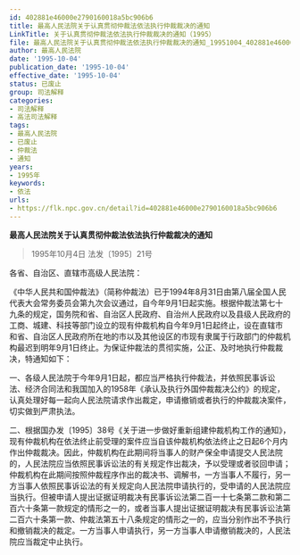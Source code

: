 ```yaml
---
id: 402881e46000e2790160018a5bc906b6
title: 最高人民法院关于认真贯彻仲裁法依法执行仲裁裁决的通知
LinkTitle: 关于认真贯彻仲裁法依法执行仲裁裁决的通知（1995）
file: 最高人民法院关于认真贯彻仲裁法依法执行仲裁裁决的通知_19951004_402881e46000e2790160018a5bc906b6.docx
author: 最高人民法院
date: '1995-10-04'
publication_date: '1995-10-04'
effective_date: '1995-10-04'
status: 已废止
group: 司法解释
categories:
- 司法解释
- 高法司法解释
tags:
- 最高人民法院
- 已废止
- 仲裁法
- 通知
years:
- 1995年
keywords:
- 依法
urls:
- https://flk.npc.gov.cn/detail?id=402881e46000e2790160018a5bc906b6
---
```


**最高人民法院关于认真贯彻仲裁法依法执行仲裁裁决的通知**

> 1995年10月4日 法发〔1995〕21号

各省、自治区、直辖市高级人民法院：

《中华人民共和国仲裁法》（简称仲裁法）已于1994年8月31日由第八届全国人民代表大会常务委员会第九次会议通过，自今年9月1日起实施。根据仲裁法第七十九条的规定，国务院和省、自治区人民政府、自治州人民政府以及县级人民政府的工商、城建、科技等部门设立的现有仲裁机构自今年9月1日起终止，设在直辖市和省、自治区人民政府所在地的市以及其他设区的市现有隶属于行政部门的仲裁机构最迟到明年9月1日终止。为保证仲裁法的贯彻实施，公正、及时地执行仲裁裁决，特通知如下：

一、各级人民法院于今年9月1日起，都应当严格执行仲裁法，并依照民事诉讼法、经济合同法和我国加入的1958年《承认及执行外国仲裁裁决公约》的规定，认真处理好每一起向人民法院请求作出裁定，申请撤销或者执行的仲裁裁决案件，切实做到严肃执法。

二、根据国办发〔1995〕38号《关于进一步做好重新组建仲裁机构工作的通知》，现有仲裁机构在依法终止前受理的案件应当自该仲裁机构依法终止之日起6个月内作出仲裁裁决。因此，仲裁机构在此期间将当事人的财产保全申请提交人民法院的，人民法院应当依照民事诉讼法的有关规定作出裁决，予以受理或者驳回申请；仲裁机构在此期间按照仲裁程序作出的裁决书、调解书，一方当事人不履行，另一方当事人依照民事诉讼法的有关规定向人民法院申请执行的，受申请的人民法院应当执行。但被申请人提出证据证明裁决有民事诉讼法第二百一十七条第二款和第二百六十条第一款规定的情形之一的，或者当事人提出证据证明裁决有民事诉讼法第二百六十条第一款、仲裁法第五十八条规定的情形之一的，应当分别作出不予执行和撤销裁决的裁定。一方当事人申请执行，另一方当事人申请撤销裁决的，人民法院应当裁定中止执行。

